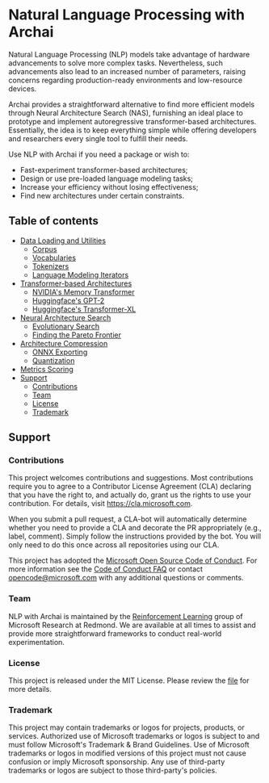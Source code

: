 # Natural Language Processing with Archai

Natural Language Processing (NLP) models take advantage of hardware advancements to solve more complex tasks. Nevertheless, such advancements also lead to an increased number of parameters, raising concerns regarding production-ready environments and low-resource devices.

Archai provides a straightforward alternative to find more efficient models through Neural Architecture Search (NAS), furnishing an ideal place to prototype and implement autoregressive transformer-based architectures. Essentially, the idea is to keep everything simple while offering developers and researchers every single tool to fulfill their needs.

Use NLP with Archai if you need a package or wish to:

* Fast-experiment transformer-based architectures;
* Design or use pre-loaded language modeling tasks;
* Increase your efficiency without losing effectiveness;
* Find new architectures under certain constraints.

## Table of contents

 * [Data Loading and Utilities](#data-loading-and-utilities)
    * [Corpus](#corpus)
    * [Vocabularies](#vocabularies)
    * [Tokenizers](#tokenizers)
    * [Language Modeling Iterators](#language-modeling-iterators)
 * [Transformer-based Architectures](#transformer-based-architectures)
    * [NVIDIA's Memory Transformer](#nvidia's-memory-transformer)
    * [Huggingface's GPT-2](#huggingface's-gpt-2)
    * [Huggingface's Transformer-XL](#huggingface's-transformer-xl)
 * [Neural Architecture Search](#neural-architecture-search)
    * [Evolutionary Search](#evolutionary-search)
    * [Finding the Pareto Frontier](#finding-the-pareto-frontier)
 * [Architecture Compression](#architecture-compression)
    * [ONNX Exporting](#onnx-exporting)
    * [Quantization](#quantization)
 * [Metrics Scoring](#metrics-scoring)
 * [Support](#support)
    * [Contributions](#contributions)
    * [Team](#team)
    * [License](#license)
    * [Trademark](#trademark)

## Support

### Contributions

This project welcomes contributions and suggestions. Most contributions require you to agree to a Contributor License Agreement (CLA) declaring that you have the right to, and actually do, grant us the rights to use your contribution. For details, visit https://cla.microsoft.com.

When you submit a pull request, a CLA-bot will automatically determine whether you need to provide a CLA and decorate the PR appropriately (e.g., label, comment). Simply follow the instructions provided by the bot. You will only need to do this once across all repositories using our CLA.

This project has adopted the [Microsoft Open Source Code of Conduct](https://opensource.microsoft.com/codeofconduct/). For more information see the [Code of Conduct FAQ](https://opensource.microsoft.com/codeofconduct/faq/) or contact [opencode@microsoft.com](mailto:opencode@microsoft.com) with any additional questions or comments.

### Team

NLP with Archai is maintained by the [Reinforcement Learning](https://www.microsoft.com/en-us/research/group/reinforcement-learning-redmond) group of Microsoft Research at Redmond. We are available at all times to assist and provide more straightforward frameworks to conduct real-world experimentation.

### License

This project is released under the MIT License. Please review the [file](https://github.com/microsoft/archai/blob/main/LICENSE) for more details.

### Trademark

This project may contain trademarks or logos for projects, products, or services. Authorized use of Microsoft trademarks or logos is subject to and must follow Microsoft's Trademark & Brand Guidelines. Use of Microsoft trademarks or logos in modified versions of this project must not cause confusion or imply Microsoft sponsorship. Any use of third-party trademarks or logos are subject to those third-party's policies.